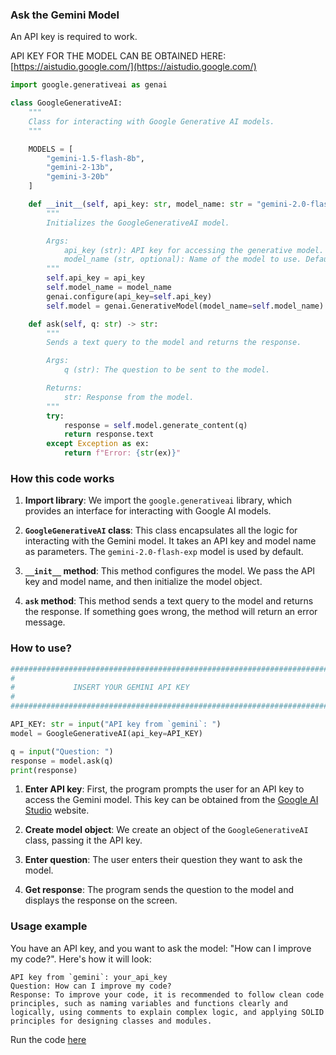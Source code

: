 ### Ask the Gemini Model

An API key is required to work.

API KEY FOR THE MODEL CAN BE OBTAINED HERE: [https://aistudio.google.com/](https://aistudio.google.com/)




```python
import google.generativeai as genai

class GoogleGenerativeAI:
    """
    Class for interacting with Google Generative AI models.
    """

    MODELS = [
        "gemini-1.5-flash-8b",
        "gemini-2-13b",
        "gemini-3-20b"
    ]

    def __init__(self, api_key: str, model_name: str = "gemini-2.0-flash-exp"):
        """
        Initializes the GoogleGenerativeAI model.

        Args:
            api_key (str): API key for accessing the generative model.
            model_name (str, optional): Name of the model to use. Defaults to "gemini-2.0-flash-exp".
        """
        self.api_key = api_key
        self.model_name = model_name
        genai.configure(api_key=self.api_key)
        self.model = genai.GenerativeModel(model_name=self.model_name)

    def ask(self, q: str) -> str:
        """
        Sends a text query to the model and returns the response.

        Args:
            q (str): The question to be sent to the model.

        Returns:
            str: Response from the model.
        """
        try:
            response = self.model.generate_content(q)
            return response.text
        except Exception as ex:
            return f"Error: {str(ex)}"
```

### How this code works

1. **Import library**: We import the `google.generativeai` library, which provides an interface for interacting with Google AI models.

2. **`GoogleGenerativeAI` class**: This class encapsulates all the logic for interacting with the Gemini model. It takes an API key and model name as parameters. The `gemini-2.0-flash-exp` model is used by default.

3. **`__init__` method**: This method configures the model. We pass the API key and model name, and then initialize the model object.

4. **`ask` method**: This method sends a text query to the model and returns the response. If something goes wrong, the method will return an error message.

### How to use?

```python
################################################################################
#                                                                              #
#             INSERT YOUR GEMINI API KEY                                       #
#                                                                              #
################################################################################

API_KEY: str = input("API key from `gemini`: ")
model = GoogleGenerativeAI(api_key=API_KEY)

q = input("Question: ")
response = model.ask(q)
print(response)
```

1. **Enter API key**: First, the program prompts the user for an API key to access the Gemini model. This key can be obtained from the [Google AI Studio](https://aistudio.google.com/) website.

2. **Create model object**: We create an object of the `GoogleGenerativeAI` class, passing it the API key.

3. **Enter question**: The user enters their question they want to ask the model.

4. **Get response**: The program sends the question to the model and displays the response on the screen.

### Usage example

You have an API key, and you want to ask the model: "How can I improve my code?". Here's how it will look:

```
API key from `gemini`: your_api_key
Question: How can I improve my code?
Response: To improve your code, it is recommended to follow clean code principles, such as naming variables and functions clearly and logically, using comments to explain complex logic, and applying SOLID principles for designing classes and modules.
```


Run the code [here](https://colab.research.google.com/github/hypo69/101_python_computer_games_ru/blob/master/GAMES/AI/ASK_GEMINI/ask_gemini_ru.ipynb)
